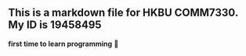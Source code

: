 ## This is a markdown file for HKBU COMM7330. My ID is 19458495 
**first time to learn programming**  :rofl:
